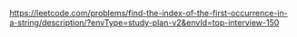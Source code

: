 https://leetcode.com/problems/find-the-index-of-the-first-occurrence-in-a-string/description/?envType=study-plan-v2&envId=top-interview-150